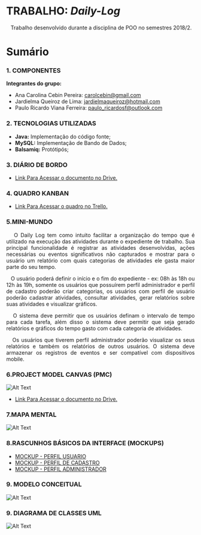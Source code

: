 # TRABALHO: _Daily-Log_

<P align="justify">&nbsp&nbsp Trabalho desenvolvido durante a disciplina de POO no semestres 2018/2.</p>

# Sumário

### 1. COMPONENTES<br>
**Integrantes do grupo:**<br>
- Ana Carolina Cebin Pereira: <a href="url"> carolcebin@gmail.com </a>
- Jardielma Queiroz de Lima: <a href="url"> jardielmaqueiroz@hotmail.com </a>
- Paulo Ricardo Viana Ferreira: <a href="url"> paulo_ricardosf@outlook.com <br></a>

### 2. TECNOLOGIAS UTILIZADAS<br>
- **Java:** Implementação do código fonte;
- **MySQL:** Implementação de Bando de Dados;
- **Balsamiq:** Protótipós;

### 3. DIÁRIO DE BORDO<br>
- [Link Para Acessar o documento no Drive.](https://drive.google.com/open?id=15EeHTSu6TpxJOVPpxTKpXdgdKLLh4x7XicEWmQWy7Z4)

### 4. QUADRO KANBAN<br>
- [Link Para Acessar o quadro no Trello.](https://trello.com/b/PRqMaHOL/daily-log)

### 5.MINI-MUNDO<br>
<P align="justify">&nbsp&nbsp O Daily Log tem como intuito facilitar a organização do tempo que é  utilizado na execução das atividades durante o expediente de trabalho. Sua principal funcionalidade é registrar as atividades desenvolvidas, ações necessárias ou eventos significativos não capturados e mostrar para o usuário um relatório com quais categorias de atividades ele gasta maior parte do seu tempo. </p>

<P align="justify">&nbsp&nbsp O usuário poderá definir o início e o fim do expediente - ex: 08h às 18h ou 12h às 19h, somente os usuários que possuírem perfil administrador e perfil de cadastro poderão criar categorias, os usuários com perfil de usuário poderão cadastrar atividades, consultar atividades, gerar relatórios sobre suas atividades e visualizar gráficos.</p>
 
<P align="justify">&nbsp&nbsp O sistema deve permitir que os usuários definam o intervalo de tempo para cada tarefa, além disso o sistema deve permitir que seja gerado relatórios e gráficos do tempo gasto
 com cada categoria de atividades.</p>
 
<P align="justify">&nbsp&nbsp Os usuários que tiverem perfil administrador poderão visualizar os seus relatórios e também os relatórios 
de outros usuários. O sistema deve armazenar os registros de eventos e ser compatível com dispositivos mobile.</p>

### 6.PROJECT MODEL CANVAS (PMC)<br>
 ![Alt Text](https://github.com/CarolCebin/Daily-Log/blob/master/Imagens/.PROJECT%20MODEL%20CANVAS%20(PMC).jpg)
- [Link Para Acessar o documento no Drive.](https://drive.google.com/open?id=1Rn2uGL4AyojqxlBiWGUDyfspa55MZ79VLvq4QVdpycY)

### 7.MAPA MENTAL<br>
 ![Alt Text](https://github.com/CarolCebin/Daily-Log/blob/master/Imagens/Mapa%20Mental%20do%20Sistema.PNG)
 
### 8.RASCUNHOS BÁSICOS DA INTERFACE (MOCKUPS)<br>
- [MOCKUP - PERFIL USUARIO](https://github.com/CarolCebin/Daily-Log/blob/master/Documentos/Prot%C3%B3tipos/Daily%20Log%20-%20Perfil%20Usuario%20Comum%20.pdf)
- [MOCKUP - PERFIL DE CADASTRO](https://github.com/CarolCebin/Daily-Log/blob/master/Documentos/Prot%C3%B3tipos/Daily%20Log%20%20-%20Perfil%20de%20Cadastro.pdf)
- [MOCKUP - PERFIL ADMINISTRADOR](https://github.com/CarolCebin/Daily-Log/blob/master/Documentos/Prot%C3%B3tipos/Daily%20Log%20-%20Perfil%20Adiministrador.pdf)

### 9. MODELO CONCEITUAL <br>
 ![Alt Text](https://github.com/CarolCebin/Daily-Log/blob/master/Imagens/Modelo%20Conceitual%20Daily%20Log.png?raw=true)
 
 ### 9. DIAGRAMA DE CLASSES UML<br>
 ![Alt Text](https://github.com/CarolCebin/Daily-Log/blob/master/Imagens/Diagrama%20UML%20Daily%20Log.jpeg?raw=true)

